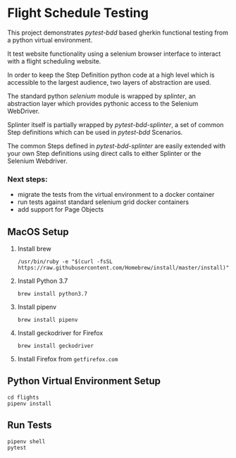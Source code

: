 # Flight Schedule Testing

This project demonstrates *pytest-bdd* based gherkin functional testing from a python virtual environment.

It test website functionality using a selenium browser interface to interact with a flight scheduling website.

In order to keep the Step Definition python code at a high level which is accessible to the largest audience, two layers of abstraction are used.  

The standard python *selenium* module is wrapped by *splinter*, an abstraction layer which provides pythonic access to the Selenium WebDriver.

Splinter itself is partially wrapped by *pytest-bdd-splinter*, a set of common Step definitions which can be used in *pytest-bdd* Scenarios.

The common Steps defined in *pytest-bdd-splinter* are easily extended with your own Step definitions using direct calls to either Splinter or the Selenium Webdriver.

### Next steps:

- migrate the tests from the virtual environment to a docker container
- run tests against standard selenium grid docker containers
- add support for Page Objects

## MacOS Setup

1. Install brew

    `/usr/bin/ruby -e "$(curl -fsSL https://raw.githubusercontent.com/Homebrew/install/master/install)"`

2. Install Python 3.7

    `brew install python3.7`

3. Install pipenv

    `brew install pipenv`

4. Install geckodriver for Firefox

    `brew install geckodriver`

5. Install Firefox from `getfirefox.com`

## Python Virtual Environment Setup

    cd flights
    pipenv install

## Run Tests

    pipenv shell
    pytest
